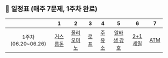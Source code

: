 

## **📅 일정표 (매주 7문제, 1주차 완료)**

| |1|2|3|4|5|6|7
|:-:|:-:|:-:|:-:|:-:|:-:|:-:|:-:|
|1주차(06.20~06.26)|[거스름돈](https://www.acmicpc.net/problem/14916)|[폴리오미노](https://www.acmicpc.net/problem/1343)|[로프](https://www.acmicpc.net/problem/2217)|[주유소](https://www.acmicpc.net/problem/13305)|[알바생 강호](https://www.acmicpc.net/problem/1758)|[2+1 세일](https://www.acmicpc.net/problem/11058)|[ATM](https://www.acmicpc.net/problem/11399)|


